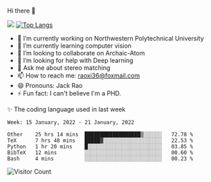 Hi there 👋

![](https://github-readme-stats.vercel.app/api?username=Raohaocheng)
[![Top Langs](https://github-readme-stats.vercel.app/api/top-langs/?username=Raohaocheng&layout=compact)](https://github.com/anuraghazra/github-readme-stats)

- 🔭 I’m currently working on Northwestern Polytechnical University
- 🌱 I’m currently learning computer vision
- 👯 I’m looking to collaborate on Archaic-Atom
- 🤔 I’m looking for help with Deep learning
- 💬 Ask me about stereo matching
- 📫 How to reach me: raoxi36@foxmail.com
- 😄 Pronouns: Jack Rao
- ⚡ Fun fact: I can't believe I'm a PHD.

✨ The coding language used in last week
<!--START_SECTION:waka-->
```text
Week: 15 January, 2022 - 21 January, 2022

Other    25 hrs 14 mins  ██████████████████▒░░░░░░   72.78 % 
TeX      7 hrs 48 mins   █████▓░░░░░░░░░░░░░░░░░░░   22.53 % 
Python   1 hr 20 mins    █░░░░░░░░░░░░░░░░░░░░░░░░   03.85 % 
BibTeX   12 mins         ░░░░░░░░░░░░░░░░░░░░░░░░░   00.60 % 
Bash     4 mins          ░░░░░░░░░░░░░░░░░░░░░░░░░   00.23 % 
```
<!--END_SECTION:waka-->

![Visitor Count](https://profile-counter.glitch.me/Raohaocheng/count.svg)
